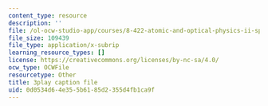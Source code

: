 ```yaml
---
content_type: resource
description: ''
file: /ol-ocw-studio-app/courses/8-422-atomic-and-optical-physics-ii-spring-2013/0d0534d64e355b6185d2355d4fb1ca9f_r_fWDSikuNQ.vtt
file_size: 109439
file_type: application/x-subrip
learning_resource_types: []
license: https://creativecommons.org/licenses/by-nc-sa/4.0/
ocw_type: OCWFile
resourcetype: Other
title: 3play caption file
uid: 0d0534d6-4e35-5b61-85d2-355d4fb1ca9f
---
```

